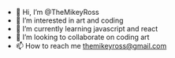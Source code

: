 - 👋 Hi, I’m @TheMikeyRoss
- 👀 I’m interested in art and coding
- 🌱 I’m currently learning javascript and react
- 💞️ I’m looking to collaborate on coding art
- 📫 How to reach me themikeyross@gmail.com

<!---
TheMikeyRoss/TheMikeyRoss is a ✨ special ✨ repository because its `README.md` (this file) appears on your GitHub profile.
You can click the Preview link to take a look at your changes.
--->

